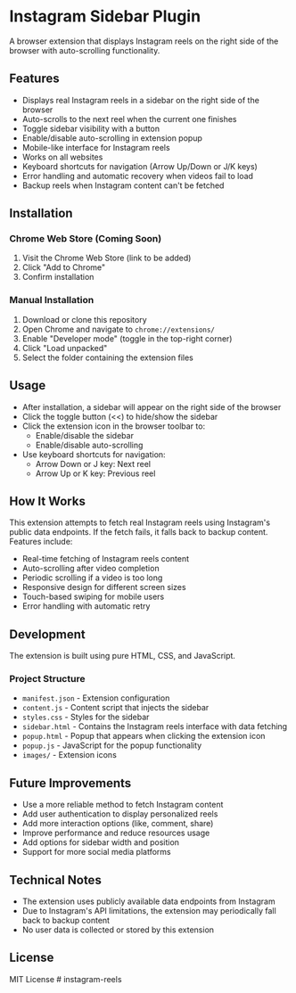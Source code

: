 # Instagram Sidebar Plugin

A browser extension that displays Instagram reels on the right side of the browser with auto-scrolling functionality.

## Features

- Displays real Instagram reels in a sidebar on the right side of the browser
- Auto-scrolls to the next reel when the current one finishes
- Toggle sidebar visibility with a button
- Enable/disable auto-scrolling in extension popup
- Mobile-like interface for Instagram reels
- Works on all websites
- Keyboard shortcuts for navigation (Arrow Up/Down or J/K keys)
- Error handling and automatic recovery when videos fail to load
- Backup reels when Instagram content can't be fetched

## Installation

### Chrome Web Store (Coming Soon)

1. Visit the Chrome Web Store (link to be added)
2. Click "Add to Chrome"
3. Confirm installation

### Manual Installation

1. Download or clone this repository
2. Open Chrome and navigate to `chrome://extensions/`
3. Enable "Developer mode" (toggle in the top-right corner)
4. Click "Load unpacked"
5. Select the folder containing the extension files

## Usage

- After installation, a sidebar will appear on the right side of the browser
- Click the toggle button (<<) to hide/show the sidebar
- Click the extension icon in the browser toolbar to:
  - Enable/disable the sidebar
  - Enable/disable auto-scrolling
- Use keyboard shortcuts for navigation:
  - Arrow Down or J key: Next reel
  - Arrow Up or K key: Previous reel

## How It Works

This extension attempts to fetch real Instagram reels using Instagram's public data endpoints. If the fetch fails, it falls back to backup content. Features include:

- Real-time fetching of Instagram reels content
- Auto-scrolling after video completion
- Periodic scrolling if a video is too long
- Responsive design for different screen sizes
- Touch-based swiping for mobile users
- Error handling with automatic retry

## Development

The extension is built using pure HTML, CSS, and JavaScript.

### Project Structure

- `manifest.json` - Extension configuration
- `content.js` - Content script that injects the sidebar
- `styles.css` - Styles for the sidebar
- `sidebar.html` - Contains the Instagram reels interface with data fetching
- `popup.html` - Popup that appears when clicking the extension icon
- `popup.js` - JavaScript for the popup functionality
- `images/` - Extension icons

## Future Improvements

- Use a more reliable method to fetch Instagram content
- Add user authentication to display personalized reels
- Add more interaction options (like, comment, share)
- Improve performance and reduce resources usage
- Add options for sidebar width and position
- Support for more social media platforms

## Technical Notes

- The extension uses publicly available data endpoints from Instagram
- Due to Instagram's API limitations, the extension may periodically fall back to backup content
- No user data is collected or stored by this extension

## License

MIT License #   i n s t a g r a m - r e e l s  
 